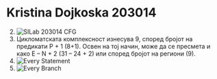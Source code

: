 # Kristina Dojkoska 203014
2. ![SILab 203014 CFG](https://user-images.githubusercontent.com/74841683/171913827-24b4536a-367e-4d48-9ebc-b03f416b5d77.png)
3. Цикломатската комплексност изнесува 9, според бројот на предикати P + 1 (8+1). Освен на тој начин, може да се пресмета и како E – N + 2 (31 – 24 + 2) или според бројот на региони (9).
4. ![Every Statement](https://user-images.githubusercontent.com/74841683/171914052-7fbcacef-c51e-451d-b827-6d22d349fd46.png)
5. ![Every Branch](https://user-images.githubusercontent.com/74841683/171914351-7df5d2ac-f5b6-4a41-80db-88686df3d2e2.png)
